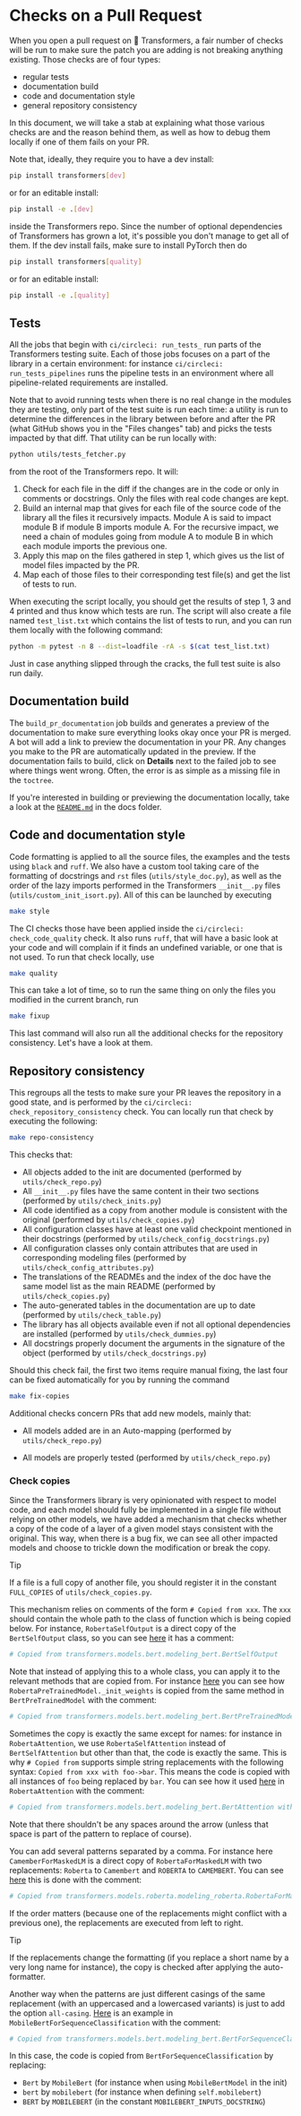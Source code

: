 <!---
Copyright 2020 The HuggingFace Team. All rights reserved.

Licensed under the Apache License, Version 2.0 (the "License");
you may not use this file except in compliance with the License.
You may obtain a copy of the License at

    http://www.apache.org/licenses/LICENSE-2.0

Unless required by applicable law or agreed to in writing, software
distributed under the License is distributed on an "AS IS" BASIS,
WITHOUT WARRANTIES OR CONDITIONS OF ANY KIND, either express or implied.
See the License for the specific language governing permissions and
limitations under the License.

⚠️ Note that this file is in Markdown but contain specific syntax for our doc-builder (similar to MDX) that may not be
rendered properly in your Markdown viewer.

-->

# Checks on a Pull Request

When you open a pull request on 🤗 Transformers, a fair number of checks will be run to make sure the patch you are adding is not breaking anything existing. Those checks are of four types:

- regular tests
- documentation build
- code and documentation style
- general repository consistency

In this document, we will take a stab at explaining what those various checks are and the reason behind them, as well as how to debug them locally if one of them fails on your PR.

Note that, ideally, they require you to have a dev install:

```bash
pip install transformers[dev]
```

or for an editable install:

```bash
pip install -e .[dev]
```

inside the Transformers repo. Since the number of optional dependencies of Transformers has grown a lot, it's possible you don't manage to get all of them. If the dev install fails, make sure to install PyTorch then do

```bash
pip install transformers[quality]
```

or for an editable install:

```bash
pip install -e .[quality]
```

## Tests

All the jobs that begin with `ci/circleci: run_tests_` run parts of the Transformers testing suite. Each of those jobs focuses on a part of the library in a certain environment: for instance `ci/circleci: run_tests_pipelines` runs the pipeline tests in an environment where all pipeline-related requirements are installed.

Note that to avoid running tests when there is no real change in the modules they are testing, only part of the test suite is run each time: a utility is run to determine the differences in the library between before and after the PR (what GitHub shows you in the "Files changes" tab) and picks the tests impacted by that diff. That utility can be run locally with:

```bash
python utils/tests_fetcher.py
```

from the root of the Transformers repo. It will:

1. Check for each file in the diff if the changes are in the code or only in comments or docstrings. Only the files with real code changes are kept.
2. Build an internal map that gives for each file of the source code of the library all the files it recursively impacts. Module A is said to impact module B if module B imports module A. For the recursive impact, we need a chain of modules going from module A to module B in which each module imports the previous one.
3. Apply this map on the files gathered in step 1, which  gives us the list of model files impacted by the PR.
4. Map each of those files to their corresponding test file(s) and get the list of tests to run.

When executing the script locally, you should get the results of step 1, 3 and 4 printed and thus know which tests are run. The script will also create a file named `test_list.txt` which contains the list of tests to run, and you can run them locally with the following command:

```bash
python -m pytest -n 8 --dist=loadfile -rA -s $(cat test_list.txt)
```

Just in case anything slipped through the cracks, the full test suite is also run daily.

## Documentation build

The `build_pr_documentation` job builds and generates a preview of the documentation to make sure everything looks okay once your PR is merged. A bot will add a link to preview the documentation in your PR. Any changes you make to the PR are automatically updated in the preview. If the documentation fails to build, click on **Details** next to the failed job to see where things went wrong. Often, the error is as simple as a missing file in the `toctree`.

If you're interested in building or previewing the documentation locally, take a look at the [`README.md`](https://github.com/huggingface/transformers/tree/main/docs) in the docs folder.

## Code and documentation style

Code formatting is applied to all the source files, the examples and the tests using `black` and `ruff`. We also have a custom tool taking care of the formatting of docstrings and `rst` files (`utils/style_doc.py`), as well as the order of the lazy imports performed in the Transformers `__init__.py` files (`utils/custom_init_isort.py`). All of this can be launched by executing

```bash
make style
```

The CI checks those have been applied inside the `ci/circleci: check_code_quality` check. It also runs `ruff`, that will have a basic look at your code and will complain if it finds an undefined variable, or one that is not used. To run that check locally, use

```bash
make quality
```

This can take a lot of time, so to run the same thing on only the files you modified in the current branch, run

```bash
make fixup
```

This last command will also run all the additional checks for the repository consistency. Let's have a look at them.

## Repository consistency

This regroups all the tests to make sure your PR leaves the repository in a good state, and is performed by the `ci/circleci: check_repository_consistency` check. You can locally run that check by executing the following:

```bash
make repo-consistency
```

This checks that:

- All objects added to the init are documented (performed by `utils/check_repo.py`)
- All `__init__.py` files have the same content in their two sections (performed by `utils/check_inits.py`)
- All code identified as a copy from another module is consistent with the original (performed by `utils/check_copies.py`)
- All configuration classes have at least one valid checkpoint mentioned in their docstrings (performed by `utils/check_config_docstrings.py`)
- All configuration classes only contain attributes that are used in corresponding modeling files (performed by `utils/check_config_attributes.py`)
- The translations of the READMEs and the index of the doc have the same model list as the main README (performed by `utils/check_copies.py`)
- The auto-generated tables in the documentation are up to date (performed by `utils/check_table.py`)
- The library has all objects available even if not all optional dependencies are installed (performed by `utils/check_dummies.py`)
- All docstrings properly document the arguments in the signature of the object (performed by `utils/check_docstrings.py`)

Should this check fail, the first two items require manual fixing, the last four can be fixed automatically for you by running the command

```bash
make fix-copies
```

Additional checks concern PRs that add new models, mainly that:

- All models added are in an Auto-mapping (performed by `utils/check_repo.py`)
<!-- TODO Sylvain, add a check that makes sure the common tests are implemented.-->
- All models are properly tested (performed by `utils/check_repo.py`)

<!-- TODO Sylvain, add the following
- All models are added to the main README, inside the main doc
- All checkpoints used actually exist on the Hub

-->

### Check copies

Since the Transformers library is very opinionated with respect to model code, and each model should fully be implemented in a single file without relying on other models, we have added a mechanism that checks whether a copy of the code of a layer of a given model stays consistent with the original. This way, when there is a bug fix, we can see all other impacted models and choose to trickle down the modification or break the copy.

> [!TIP]
> If a file is a full copy of another file, you should register it in the constant `FULL_COPIES` of `utils/check_copies.py`.

This mechanism relies on comments of the form `# Copied from xxx`. The `xxx` should contain the whole path to the class of function which is being copied below. For instance, `RobertaSelfOutput` is a direct copy of the `BertSelfOutput` class, so you can see [here](https://github.com/huggingface/transformers/blob/2bd7a27a671fd1d98059124024f580f8f5c0f3b5/src/transformers/models/roberta/modeling_roberta.py#L289) it has a comment:

```py
# Copied from transformers.models.bert.modeling_bert.BertSelfOutput
```

Note that instead of applying this to a whole class, you can apply it to the relevant methods that are copied from. For instance [here](https://github.com/huggingface/transformers/blob/2bd7a27a671fd1d98059124024f580f8f5c0f3b5/src/transformers/models/roberta/modeling_roberta.py#L598) you can see how `RobertaPreTrainedModel._init_weights` is copied from the same method in `BertPreTrainedModel` with the comment:

```py
# Copied from transformers.models.bert.modeling_bert.BertPreTrainedModel._init_weights
```

Sometimes the copy is exactly the same except for names: for instance in `RobertaAttention`, we use `RobertaSelfAttention` instead of `BertSelfAttention` but other than that, the code is exactly the same. This is why `# Copied from` supports simple string replacements with the following syntax: `Copied from xxx with foo->bar`. This means the code is copied with all instances of `foo` being replaced by `bar`. You can see how it used [here](https://github.com/huggingface/transformers/blob/2bd7a27a671fd1d98059124024f580f8f5c0f3b5/src/transformers/models/roberta/modeling_roberta.py#L304C1-L304C86) in `RobertaAttention` with the comment:

```py
# Copied from transformers.models.bert.modeling_bert.BertAttention with Bert->Roberta
```

Note that there shouldn't be any spaces around the arrow (unless that space is part of the pattern to replace of course).

You can add several patterns separated by a comma. For instance here `CamemberForMaskedLM` is a direct copy of `RobertaForMaskedLM` with two replacements: `Roberta` to `Camembert` and `ROBERTA` to `CAMEMBERT`. You can see [here](https://github.com/huggingface/transformers/blob/15082a9dc6950ecae63a0d3e5060b2fc7f15050a/src/transformers/models/camembert/modeling_camembert.py#L929) this is done with the comment:

```py
# Copied from transformers.models.roberta.modeling_roberta.RobertaForMaskedLM with Roberta->Camembert, ROBERTA->CAMEMBERT
```

If the order matters (because one of the replacements might conflict with a previous one), the replacements are executed from left to right.

> [!TIP]
> If the replacements change the formatting (if you replace a short name by a very long name for instance), the copy is checked after applying the auto-formatter.

Another way when the patterns are just different casings of the same replacement (with an uppercased and a lowercased variants) is just to add the option `all-casing`. [Here](https://github.com/huggingface/transformers/blob/15082a9dc6950ecae63a0d3e5060b2fc7f15050a/src/transformers/models/mobilebert/modeling_mobilebert.py#L1237) is an example in `MobileBertForSequenceClassification` with the comment:

```py
# Copied from transformers.models.bert.modeling_bert.BertForSequenceClassification with Bert->MobileBert all-casing
```

In this case, the code is copied from `BertForSequenceClassification` by replacing:

- `Bert` by `MobileBert` (for instance when using `MobileBertModel` in the init)
- `bert` by `mobilebert` (for instance when defining `self.mobilebert`)
- `BERT` by `MOBILEBERT` (in the constant `MOBILEBERT_INPUTS_DOCSTRING`)
